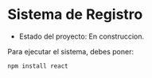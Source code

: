 <h1> Sistema de Registro </h1>

- Estado del proyecto: En construccion.

Para ejecutar el sistema, debes poner:

```npm install react```
